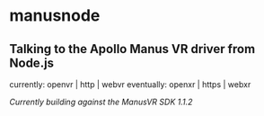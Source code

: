 # manusnode

## Talking to the Apollo Manus VR driver from Node.js

currently:  openvr | http  | webvr
eventually: openxr | https | webxr 

*Currently building against the ManusVR SDK 1.1.2*

